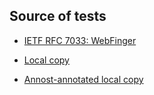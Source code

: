 ## Source of tests

* [IETF RFC 7033: WebFinger](https://www.rfc-editor.org/rfc/rfc7033)

* [Local copy](index.html)

* [Annost-annotated local copy](index-annost.html)

